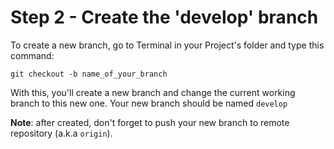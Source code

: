 # Step 2 - Create the 'develop' branch

To create a new branch, go to Terminal in your Project's folder and type this command:

```batch
git checkout -b name_of_your_branch
```

With this, you'll create a new branch and change the current working branch to this new one. Your new branch should be named `develop`

**Note**: after created, don't forget to push your new branch to remote repository (a.k.a `origin`).
